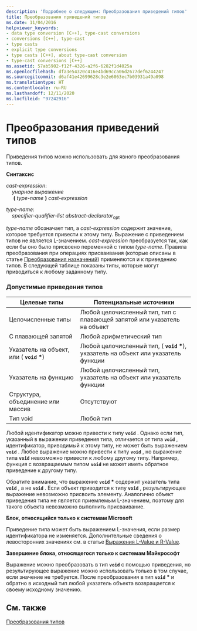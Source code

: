 ```yaml
---
description: 'Подробнее о следующем: Преобразования приведений типов'
title: Преобразования приведений типов
ms.date: 11/04/2016
helpviewer_keywords:
- data type conversion [C++], type-cast conversions
- conversions [C++], type-cast
- type casts
- explicit type conversions
- type casts [C++], about type-cast conversion
- type-cast conversions [C++]
ms.assetid: 57ab5902-f12f-4326-a2f6-6282f1d4025a
ms.openlocfilehash: dfa3e54320c416e4bd69cca06d2677def6244247
ms.sourcegitcommit: d6af41e42699628c3e2e6063ec7b03931a49a098
ms.translationtype: HT
ms.contentlocale: ru-RU
ms.lasthandoff: 12/11/2020
ms.locfileid: "97242916"
---
```

# <a name="type-cast-conversions"></a>Преобразования приведений типов

Приведения типов можно использовать для явного преобразования типов.

**Синтаксис**

*cast-expression*:<br/>
&nbsp;&nbsp;&nbsp;&nbsp;*унарное выражение*<br/>
&nbsp;&nbsp;&nbsp;&nbsp; **(**  *type-name*  **)**  *cast-expression*

*type-name*:<br/>
&nbsp;&nbsp;&nbsp;&nbsp;*specifier-qualifier-list* *abstract-declarator*<sub>opt</sub>

*type-name* обозначает тип, а *cast-expression* содержит значение, которое требуется привести к этому типу. Выражение с приведением типов не является L-значением. *cast-expression* преобразуется так, как если бы оно было присвоено переменной с типом *type-name*. Правила преобразования при операциях присваивания (которые описаны в статье [Преобразования назначений](../c-language/assignment-conversions.md)) применяются и к приведению типов. В следующей таблице показаны типы, которые могут приводиться к любому заданному типу.

### <a name="legal-type-casts"></a>Допустимые приведения типов

|Целевые типы|Потенциальные источники|
|-----------------------|-----------------------|
|Целочисленные типы|Любой целочисленный тип, тип с плавающей запятой или указатель на объект|
|С плавающей запятой|Любой арифметический тип|
|Указатель на объект, или ( **`void`** <strong>\*</strong>)|Любой целочисленный тип, ( **`void`** <strong>\*</strong>), указатель на объект или указатель функции|
|Указатель на функцию|Любой целочисленный тип, указатель на объект или указатель функции|
|Структура, объединение или массив|Отсутствуют|
|Тип void|Любой тип|

Любой идентификатор можно привести к типу **`void`** . Однако если тип, указанный в выражении приведения типа, отличается от типа **`void`** , идентификатор, приводимый к этому типу, не может быть выражением **`void`** . Любое выражение можно привести к типу **`void`** , но выражение типа **`void`** невозможно привести к любому другому типу. Например, функция с возвращаемым типом **`void`** не может иметь обратное приведение к другому типу.

Обратите внимание, что выражение **`void`** <strong>\*</strong> содержит указатель типа **`void`** , а не **`void`** . Если объект приводится к типу **`void`** , результирующее выражение невозможно присвоить элементу. Аналогично объект приведения типа не является приемлемым L-значением, поэтому для такого объекта невозможно выполнить присваивание.

**Блок, относящийся только к системам Microsoft**

Приведение типа может быть выражением L-значения, если размер идентификатора не изменяется. Дополнительные сведения о левосторонних значениях см. в статье [Выражения L-Value и R-Value](../c-language/l-value-and-r-value-expressions.md).

**Завершение блока, относящегося только к системам Майкрософт**

Выражение можно преобразовать в тип **`void`** с помощью приведения, но результирующее выражение можно использовать только в том случае, если значение не требуется. После преобразования в тип **`void`** <strong>\*</strong> и обратно в исходный тип любой указатель объекта возвращается к своему исходному значению.

## <a name="see-also"></a>См. также

[Преобразования типов](../c-language/type-conversions-c.md)
